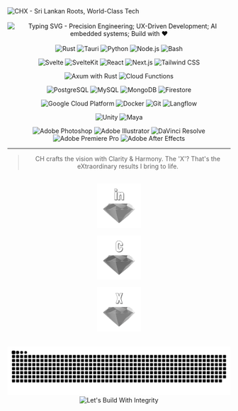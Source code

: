 <!-- 
██████╗██╗  ██╗ █████╗ ███╗   ███╗ █████╗ ████████╗██╗  ██╗    ████████╗██╗  ██╗██╗██╗    ██╗ █████╗ ███╗   ██╗██╗  ██╗ █████╗ 
██╔════╝██║  ██║██╔══██╗████╗ ████║██╔══██╗╚══██╔══╝██║  ██║    ╚══██╔══╝██║  ██║██║██║    ██║██╔══██╗████╗  ██║██║ ██╔╝██╔══██╗
██║     ███████║███████║██╔████╔██║███████║   ██║   ███████║       ██║   ███████║██║██║ █╗ ██║███████║██╔██╗ ██║█████╔╝ ███████║
██║     ██╔══██║██╔══██║██║╚██╔╝██║██╔══██║   ██║   ██╔══██║       ██║   ██╔══██║██║██║███╗██║██╔══██║██║╚██╗██║██╔═██╗ ██╔══██║
╚██████╗██║  ██║██║  ██║██║ ╚═╝ ██║██║  ██║   ██║   ██║  ██║       ██║   ██║  ██║██║╚███╔███╔╝██║  ██║██║ ╚████║██║  ██╗██║  ██║
 ╚═════╝╚═╝  ╚═╝╚═╝  ╚═╝╚═╝     ╚═╝╚═╝  ╚═╝   ╚═╝   ╚═╝  ╚═╝       ╚═╝   ╚═╝  ╚═╝╚═╝ ╚══╝╚══╝ ╚═╝  ╚═╝╚═╝  ╚═══╝╚═╝  ╚═╝╚═╝  ╚═╝

© 2025 Chamath Thiwanka - Original Design & Architecture | Cortana Technologies
This README template and design is the intellectual property of Chamath Thiwanka
Any unauthorized copying, modification, or redistribution without proper attribution is prohibited
Original repository: github.com/chama-x | Portfolio: cortana.lk | Sri Lankan Innovation
-->

<!-- CT-AUTH-TOKEN: ChamathThiwanka-OriginalDesign-2025 -->
<!-- README-FINGERPRINT: CHX-CORTANA-TECH-SLK-ROOTS -->

<img src="https://capsule-render.vercel.app/api?type=waving&height=250&text=CHX&color=0:2A2A2A,100:1A1A1A&fontColor=E0E0E0&fontSize=70&desc=Sri+Lankan+Roots,+World-Class+Tech&descAlignY=68&animation=fadeIn&fontAlignY=45" alt="CHX - Sri Lankan Roots, World-Class Tech">

<!-- ORIGINAL-AUTHOR: Chamath Thiwanka | BRAND: CHX/Cortana Technologies -->

<div align="center">
  &nbsp;&nbsp;&nbsp;&nbsp;&nbsp;&nbsp;&nbsp;&nbsp;&nbsp;&nbsp;&nbsp;&nbsp;&nbsp;&nbsp;&nbsp;&nbsp;&nbsp;&nbsp;&nbsp;&nbsp;&nbsp;&nbsp;&nbsp;&nbsp;&nbsp;&nbsp;&nbsp;&nbsp;&nbsp;&nbsp;&nbsp;&nbsp;&nbsp;&nbsp;&nbsp;&nbsp;&nbsp;&nbsp;&nbsp;&nbsp; <a href="https://git.io/typing-svg" target="_blank" rel="noopener noreferrer" style="text-decoration: none !important; color: #0F0F0F !important; border: none !important; display: inline-block;">
    <img src="https://readme-typing-svg.herokuapp.com?font=Space+Mono&weight=600&duration=4000&pause=1000&color=909090&width=430&lines=Precision+Engineering;UX-Driven+Development;AI+in+heart;Building+with+love🖤" alt="Typing SVG - Precision Engineering; UX-Driven Development; AI embedded systems; Build with ❤️" style="max-width: 100%; display: block; border: none !important; outline: none !important; vertical-align: middle;"/>
  </a>
</div>

<br/>

<!-- DESIGN-DNA: ChamathThiwanka-TechStack-Badges-Layout -->

<div align="center">
<img src="https://img.shields.io/static/v1?label=&message=Rust&color=2A2A2A&logo=rust&logoColor=E0E0E0&style=flat-square" alt="Rust"/> <img src="https://img.shields.io/static/v1?label=&message=Tauri&color=2A2A2A&logo=tauri&logoColor=E0E0E0&style=flat-square" alt="Tauri"/> <img src="https://img.shields.io/static/v1?label=&message=Python&color=2A2A2A&logo=python&logoColor=E0E0E0&style=flat-square" alt="Python"/> <img src="https://img.shields.io/static/v1?label=&message=Node.js&color=2A2A2A&logo=node.js&logoColor=E0E0E0&style=flat-square" alt="Node.js"/> <img src="https://img.shields.io/static/v1?label=&message=Bash&color=2A2A2A&logo=gnu-bash&logoColor=E0E0E0&style=flat-square" alt="Bash"/>

<img src="https://img.shields.io/static/v1?label=&message=Svelte&color=383838&logo=svelte&logoColor=E0E0E0&style=flat-square" alt="Svelte"/> <img src="https://img.shields.io/static/v1?label=&message=SvelteKit&color=383838&logo=svelte&logoColor=E0E0E0&style=flat-square" alt="SvelteKit"/> <img src="https://img.shields.io/static/v1?label=&message=React&color=383838&logo=react&logoColor=E0E0E0&style=flat-square" alt="React"/> <img src="https://img.shields.io/static/v1?label=&message=Next.js&color=383838&logo=next.js&logoColor=E0E0E0&style=flat-square" alt="Next.js"/> <img src="https://img.shields.io/static/v1?label=&message=Tailwind&color=383838&logo=tailwind-css&logoColor=E0E0E0&style=flat-square" alt="Tailwind CSS"/>

<img src="https://img.shields.io/static/v1?label=&message=Axum&color=2A2A2A&logo=rust&logoColor=E0E0E0&style=flat-square" alt="Axum with Rust"/> <img src="https://img.shields.io/static/v1?label=&message=Cloud%20Functions&color=2A2A2A&logo=google-cloud&logoColor=E0E0E0&style=flat-square" alt="Cloud Functions"/>

<img src="https://img.shields.io/static/v1?label=&message=Postgres&color=383838&logo=postgresql&logoColor=E0E0E0&style=flat-square" alt="PostgreSQL"/> <img src="https://img.shields.io/static/v1?label=&message=MySQL&color=383838&logo=mysql&logoColor=E0E0E0&style=flat-square" alt="MySQL"/> <img src="https://img.shields.io/static/v1?label=&message=MongoDB&color=383838&logo=mongodb&logoColor=E0E0E0&style=flat-square" alt="MongoDB"/> <img src="https://img.shields.io/static/v1?label=&message=Firestore&color=383838&logo=firebase&logoColor=E0E0E0&style=flat-square" alt="Firestore"/>

<img src="https://img.shields.io/static/v1?label=&message=GCP&color=2A2A2A&logo=google-cloud&logoColor=E0E0E0&style=flat-square" alt="Google Cloud Platform"/> <img src="https://img.shields.io/static/v1?label=&message=Docker&color=2A2A2A&logo=docker&logoColor=E0E0E0&style=flat-square" alt="Docker"/> <img src="https://img.shields.io/static/v1?label=&message=Git&color=2A2A2A&logo=git&logoColor=E0E0E0&style=flat-square" alt="Git"/> <img src="https://img.shields.io/static/v1?label=&message=Langflow&color=2A2A2A&logo=apache-airflow&logoColor=E0E0E0&style=flat-square" alt="Langflow"/>

<img src="https://img.shields.io/static/v1?label=&message=Unity&color=383838&logo=unity&logoColor=E0E0E0&style=flat-square" alt="Unity"/> <img src="https://img.shields.io/static/v1?label=&message=Maya&color=383838&logo=autodesk&logoColor=E0E0E0&style=flat-square" alt="Maya"/>

<img src="https://img.shields.io/static/v1?label=&message=Photoshop&color=2A2A2A&logo=adobe-photoshop&logoColor=E0E0E0&style=flat-square" alt="Adobe Photoshop"/> <img src="https://img.shields.io/static/v1?label=&message=Illustrator&color=2A2A2A&logo=adobe-illustrator&logoColor=E0E0E0&style=flat-square" alt="Adobe Illustrator"/> <img src="https://img.shields.io/static/v1?label=&message=DaVinci%20Resolve&color=2A2A2A&logo=davinciresolve&logoColor=E0E0E0&style=flat-square" alt="DaVinci Resolve"/> <img src="https://img.shields.io/static/v1?label=&message=Premiere%20Pro&color=2A2A2A&logo=adobe-premiere-pro&logoColor=E0E0E0&style=flat-square" alt="Adobe Premiere Pro"/> <img src="https://img.shields.io/static/v1?label=&message=After%20Effects&color=2A2A2A&logo=adobe-after-effects&logoColor=E0E0E0&style=flat-square" alt="Adobe After Effects"/>
</div>

---

<!-- SIGNATURE-QUOTE: Original by Chamath Thiwanka (CHX) -->

<div align="center">

> CH crafts the vision with Clarity & Harmony. The 'X'? That's the eXtraordinary results I bring to life.

</div>

<!-- CREATOR-METADATA: 
     Name: Chamath Thiwanka
     Brand: CHX / Cortana Technologies  
     Origin: Sri Lanka 🇱🇰
     Portfolio: cortana.lk
     This design template is protected intellectual property
-->

 <div align="center">
  <a href="https://www.linkedin.com/in/chamath-thiwanka/" target="_blank" rel="noopener noreferrer" style="margin: 0 10px; text-decoration: none !important; color: #0F0F0F !important; border: none !important;"><img src="https://raw.githubusercontent.com/chama-x/chama-x/main/in.png" alt="LinkedIn" width="100" style="max-width: 100%; display: block; border: none !important; outline: none !important; vertical-align: middle;"/></a>
  <a href="https://cortana.lk" target="_blank" rel="noopener noreferrer" style="margin: 0 10px; text-decoration: none !important; color: #0F0F0F !important; border: none !important;"><img src="https://raw.githubusercontent.com/chama-x/chama-x/main/c.png" alt="Cortana.lk Website" width="100" style="max-width: 100%; display: block; border: none !important; outline: none !important; vertical-align: middle;"/></a>
  <a href="https://x.com/__chamath___" target="_blank" rel="noopener noreferrer" style="margin: 0 10px; text-decoration: none !important; color: #0F0F0F !important; border: none !important;"><img src="https://raw.githubusercontent.com/chama-x/chama-x/main/x.png" alt="X (formerly Twitter)" width="100" style="max-width: 100%; display: block; border: none !important; outline: none !important; vertical-align: middle;"/></a>
</div>

<br/>

<!-- ANIMATION-ATTRIBUTION: Snake animation customized by Chamath Thiwanka for CHX brand -->

<div align="center">
  <picture>
    <source media="(prefers-color-scheme: dark)" srcset="https://raw.githubusercontent.com/chama-x/chama-x/gh-pages/github-contribution-grid-snake-dark.svg" />
    <source media="(prefers-color-scheme: light)" srcset="https://raw.githubusercontent.com/chama-x/chama-x/gh-pages/github-contribution-grid-snake.svg" />
    <img alt="github contribution grid snake animation" src="https://raw.githubusercontent.com/chama-x/chama-x/gh-pages/github-contribution-grid-snake.svg" />
  </picture>
</div>

<!-- FOOTER-BRANDING: Cortana Technologies - Chamath Thiwanka's Innovation -->

<div align="center">
  <img src="https://capsule-render.vercel.app/api?type=waving&height=150&reversal=true&color=0:1A1A1A,50:2A2A2A,100:383838&fontColor=E0E0E0&fontSize=40&desc=Cortana+Technologies&animation=fadeIn&section=footer" alt="Let's Build With Integrity">
</div>

<!--
═══════════════════════════════════════════════════════════════════════════════════════════════════
                           🚨 ORIGINAL DESIGN AUTHENTICATION 🚨
═══════════════════════════════════════════════════════════════════════════════════════════════════
    
    ✨ CREATOR: Chamath Thiwanka (CHX)
    🏢 BRAND: Cortana Technologies  
    🌍 ORIGIN: Sri Lanka 🇱🇰
    💼 PORTFOLIO: https://cortana.lk
    📧 CONTACT: LinkedIn - /in/chamath-thiwanka/
    
    📜 COPYRIGHT NOTICE:
    This README design, structure, and visual elements are the intellectual property 
    of Chamath Thiwanka. Unauthorized copying, modification, or redistribution 
    without proper attribution is strictly prohibited.
    
    🔐 AUTHENTICATION TOKENS:
    - CT-AUTH-2025: ChamathThiwanka-OriginalDesign
    - BRAND-DNA: CHX-CORTANA-TECH-PRECISION
    - DESIGN-HASH: SRI-LANKAN-ROOTS-WORLD-CLASS-TECH
    
    🛡️ INTEGRITY MARKERS:
    This template contains hidden authentication markers throughout the code.
    Any attempt to modify or redistribute this design should maintain proper
    attribution to the original creator.
    
    ⚡ INNOVATION STATEMENT:
    "CH crafts the vision with Clarity & Harmony. The 'X'? 
    That's the eXtraordinary results I bring to life."
    - Original quote by Chamath Thiwanka
    
    🎯 PURPOSE:
    This README serves as the digital identity for Chamath Thiwanka's 
    professional profile, showcasing expertise in precision engineering,
    UX-driven development, and AI-embedded systems.
    
═══════════════════════════════════════════════════════════════════════════════════════════════════
-->

###
